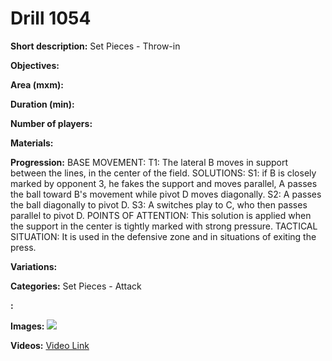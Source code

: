 # Drill 1054

**Short description:**
Set Pieces - Throw-in

**Objectives:**


**Area (mxm):**


**Duration (min):**


**Number of players:**


**Materials:**


**Progression:**
BASE MOVEMENT: T1: The lateral B moves in support between the lines, in the center of the field. SOLUTIONS: S1: if B is closely marked by opponent 3, he fakes the support and moves parallel, A passes the ball toward B's movement while pivot D moves diagonally. S2: A passes the ball diagonally to pivot D. S3: A switches play to C, who then passes parallel to pivot D. POINTS OF ATTENTION: This solution is applied when the support in the center is tightly marked with strong pressure. TACTICAL SITUATION: It is used in the defensive zone and in situations of exiting the press.

**Variations:**


**Categories:**
Set Pieces - Attack

**:**


**Images:**
![](https://www.coachingfutsal.com/\images\15730d0653992daf9b70a9c1e7b98ef818f95ffe4593dc4dbc2f49091c67d2c7ed4c6fd0826ecddd84b06a6a9a8451698ee186a1272e479c93120a0a7d646caa5239a50486893.jpg)

**Videos:**
[Video Link](https://www.youtube.com/embed/BHwobMm5hYQ)

